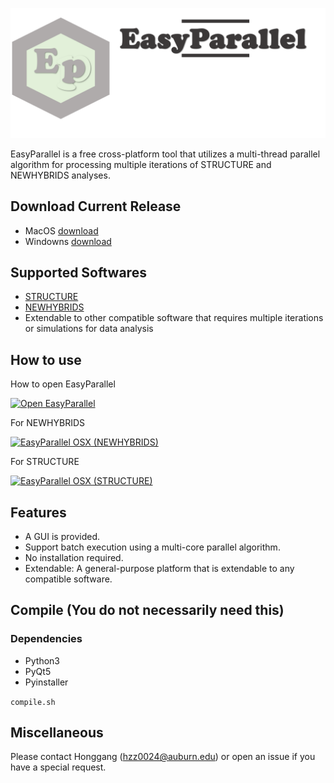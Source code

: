 
![EasyParallel](img1.png)

EasyParallel is a free cross-platform tool that utilizes a multi-thread parallel algorithm for processing multiple iterations of STRUCTURE and NEWHYBRIDS analyses. 

## Download Current Release
- MacOS [download](https://drive.google.com/file/d/1msCMSfDbxzUV9hdpsZ2CZ4fuxQ_abf7d/view?usp=sharing)
- Windowns [download](https://drive.google.com/file/d/17PW2w0VgMfhFk9qppoosq0gyify52uCp/view?usp=sharing)

## Supported Softwares
 - [STRUCTURE](https://web.stanford.edu/group/pritchardlab/structure_software/release_versions/v2.3.4/html/structure.html)
 - [NEWHYBRIDS](https://github.com/eriqande/newhybrids)
 - Extendable to other compatible software that requires multiple iterations or simulations for data analysis

## How to use

How to open EasyParallel

[![Open EasyParallel](https://img.youtube.com/vi/rk8NRIea_MQ/0.jpg)](https://www.youtube.com/watch?v=rk8NRIea_MQ "Open EasyParalle")

For NEWHYBRIDS

[![EasyParallel OSX (NEWHYBRIDS)](https://img.youtube.com/vi/fvt6QTSmrU0/0.jpg)](https://www.youtube.com/watch?v=fvt6QTSmrU0 "EasyParallel OSX (NEWHYBRIDS)")

For STRUCTURE

[![EasyParallel OSX (STRUCTURE)](https://img.youtube.com/vi/bEMs-0ujVkw/0.jpg)](https://www.youtube.com/watch?v=bEMs-0ujVkw "EasyParallel OSX (STRUCTURE)")
 
## Features
 - A GUI is provided. 
 - Support batch execution using a multi-core parallel algorithm.
 - No installation required.
 - Extendable: A general-purpose platform that is extendable to any compatible software.


## Compile (You do not necessarily need this)
  ### Dependencies
   - Python3
   - PyQt5
   - Pyinstaller
  
  ```compile.sh```
## Miscellaneous

 Please contact Honggang (hzz0024@auburn.edu) or open an issue if you have a special request.
      
